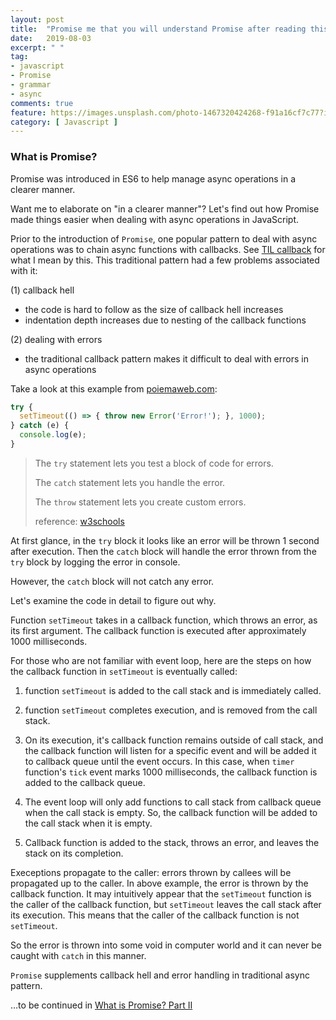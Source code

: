 ```yaml
---
layout: post
title:  "Promise me that you will understand Promise after reading this (I)"
date:   2019-08-03
excerpt: " "
tag:
- javascript
- Promise
- grammar
- async
comments: true
feature: https://images.unsplash.com/photo-1467320424268-f91a16cf7c77?ixlib=rb-1.2.1&ixid=eyJhcHBfaWQiOjEyMDd9&auto=format&fit=crop&w=1500&q=80
category: [ Javascript ]
---
```


### What is Promise? 

Promise was introduced in ES6 to help manage async operations in a clearer manner.

Want me to elaborate on "in a clearer manner"? Let's find out how Promise made things easier when dealing with async operations in JavaScript.



Prior to the introduction of `Promise`, one popular pattern to deal with async operations was to chain async functions with callbacks. See [TIL callback]() for what I mean by this. This traditional pattern had a few problems associated with it: 

(1) callback hell

-  the code is hard to follow as the size of callback hell increases
- indentation depth increases due to nesting of the callback functions

(2) dealing with errors

- the traditional callback pattern makes it difficult to deal with errors in async operations

Take a look at this example from [poiemaweb.com](https://poiemaweb.com/es6-promise):

```js
try {
  setTimeout(() => { throw new Error('Error!'); }, 1000);
} catch (e) {
  console.log(e);
}
```

> The `try` statement lets you test a block of code for errors.
>
> The `catch` statement lets you handle the error.  
>
> The `throw` statement lets you create custom errors.
>
> reference: [w3schools](https://www.w3schools.com/js/js_errors.asp)

At first glance, in the `try` block it looks like an error will be thrown 1 second after execution. Then the `catch` block will handle the error thrown from the `try` block by logging the error in console.

However, the `catch` block will not catch any error.

Let's examine the code in detail to figure out why.

Function `setTimeout` takes in a callback function, which throws an error, as its first argument. The callback function is executed after approximately 1000 milliseconds. 



For those who are not familiar with event loop, here are the steps on how the callback function in `setTimeout` is eventually called:

1. function `setTimeout` is added to the call stack and is immediately called.

2. function `setTimeout` completes execution, and  is removed from the call stack.

3. On its execution, it's callback function remains outside of call stack, and the callback function will listen for a specific event and will be added it to callback queue until the event occurs. In this case,  when `timer` function's `tick` event marks 1000 milliseconds, the callback function is added to the callback queue.

4. The event loop will only add functions to call stack from callback queue when the call stack is empty. So, the callback function will be added to the call stack when it is empty.

5. Callback function is added to the stack, throws an error, and leaves the stack on its completion.

   

Execeptions propagate to the caller: errors thrown by callees will be propagated up to the caller. In above example, the error is thrown by the callback function. It may intuitively appear that the `setTimeout` function is the caller of the callback function, but `setTimeout` leaves the call stack after its execution. This means that the caller of the callback function is not `setTimeout`. 

So the error is thrown into some void in computer world and it can never be caught with `catch` in this manner.



`Promise` supplements callback hell and error handling in traditional async pattern.



…to be continued in [What is Promise? Part II]()